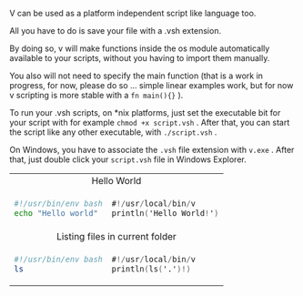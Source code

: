 V can be used as a platform independent script like language too.

All you have to do is save your file with a .vsh extension.

By doing so, v will make functions inside the os module automatically available to your scripts, without you having to import them manually.

You also will not need to specify the main function (that is a work in progress, for now, please do so ... simple linear examples work, but for now v scripting is more stable with a `fn main(){}` ).

To run your .vsh scripts, on \*nix platforms, just set the executable bit for your script with for example `chmod +x script.vsh` . After that, you can start the script like any other executable, with `./script.vsh` .

On Windows, you have to associate the `.vsh` file extension with `v.exe` . After that, just double click your `script.vsh` file in Windows Explorer.

<table>
<tr><td colspan="2" align="center">Hello World</td></tr>
<tr>
<td>

```bash
#!/usr/bin/env bash
echo "Hello world"
```

</td>
<td valign="top">

```v
#!/usr/local/bin/v
println('Hello World!')
```

</td>
</tr>

<tr><td colspan="2" align="center">Listing files in current folder</td></tr>
<tr>
<td>

```bash
#!/usr/bin/env bash
ls
```

</td>
<td valign="top">

```v
#!/usr/local/bin/v
println(ls('.')!)
```

</td>
</tr>

</table>
